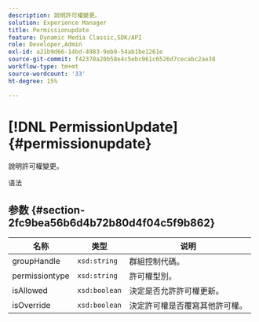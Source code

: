 ```yaml
---
description: 說明許可權變更。
solution: Experience Manager
title: Permissionupdate
feature: Dynamic Media Classic,SDK/API
role: Developer,Admin
exl-id: a21b9d66-14bd-4983-9eb9-54ab1be1261e
source-git-commit: f42378a20b58e4c5ebc961c6526d7cecabc2ae38
workflow-type: tm+mt
source-wordcount: '33'
ht-degree: 15%

---
```


# [!DNL PermissionUpdate]{#permissionupdate}

說明許可權變更。

语法

## 参数 {#section-2fc9bea56b6d4b72b80d4f04c5f9b862}

| 名称 | 类型 | 说明 |
|---|---|---|
| groupHandle | `xsd:string` | 群組控制代碼。 |
| permissiontype | `xsd:string` | 許可權型別。 |
| isAllowed | `xsd:boolean` | 決定是否允許許可權更新。 |
| isOverride | `xsd:boolean` | 決定許可權是否覆寫其他許可權。 |
